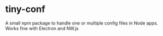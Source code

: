 # tiny-conf
A small npm package to handle one or multiple config files in Node apps. Works fine with Electron and NW.js
